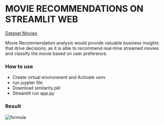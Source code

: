 # MOVIE RECOMMENDATIONS ON STREAMLIT WEB
[Dataset Movies](https://www.kaggle.com/tmdb/tmdb-movie-metadata/version/2)

Movie Recommendation analysis would provide valuable business insights that drive decisions, as it is able to recommend real-time streamed movies and classify the movie based on user preference.

### How to use

- Create virtual environment and Activate venv
- run juypter file
- Download similarity.pkl
- Streamlit run app.py

### Result
![formula](result.png)


